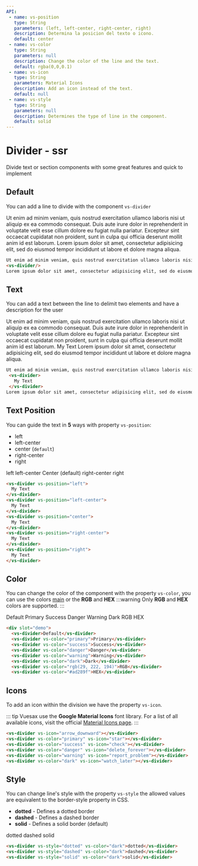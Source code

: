 ```yaml
---
API:
 - name: vs-position
   type: String
   parameters: (left, left-center, right-center, right)
   description: Determina la posicion del texto o icono.
   default: center
 - name: vs-color
   type: String
   parameters: null
   description: Change the color of the line and the text.
   default: rgba(0,0,0.1)
 - name: vs-icon
   type: String
   parameters: Material Icons
   description: Add an icon instead of the text.
   default: null
 - name: vs-style
   type: String
   parameters: null
   description: Determines the type of line in the component.
   default: solid
---
```


# Divider **- ssr**

<box header>

  Divide text or section components with some great features and quick to implement

</box>

<box>

## Default

You can add a line to divide with the component `vs-divider`

<vuecode md>
<div slot="demo">
 Ut enim ad minim veniam, quis nostrud exercitation ullamco laboris nisi ut aliquip ex ea commodo consequat. Duis aute irure dolor in reprehenderit in voluptate velit esse cillum dolore eu fugiat nulla pariatur. Excepteur sint occaecat cupidatat non proident, sunt in culpa qui officia deserunt mollit anim id est laborum.
  <vs-divider/>
Lorem ipsum dolor sit amet, consectetur adipisicing elit, sed do eiusmod tempor incididunt ut labore et dolore magna aliqua.
</div>
<div slot="code">

```html
Ut enim ad minim veniam, quis nostrud exercitation ullamco laboris nisi ut aliquip ex ea commodo consequat. Duis aute irure dolor in reprehenderit in voluptate velit esse cillum dolore eu fugiat nulla pariatur. Excepteur sint occaecat cupidatat non proident, sunt in culpa qui officia deserunt mollit anim id est laborum.
<vs-divider/>
Lorem ipsum dolor sit amet, consectetur adipisicing elit, sed do eiusmod tempor incididunt ut labore et dolore magna aliqua.
```

</div>
</vuecode>
</box>

<box>

## Text

You can add a text between the line to delimit two elements and have a description for the user

<vuecode md>
<div slot="demo">
 Ut enim ad minim veniam, quis nostrud exercitation ullamco laboris nisi ut aliquip ex ea commodo consequat. Duis aute irure dolor in reprehenderit in voluptate velit esse cillum dolore eu fugiat nulla pariatur. Excepteur sint occaecat cupidatat non proident, sunt in culpa qui officia deserunt mollit anim id est laborum.
  <vs-divider>
    My Text
  </vs-divider>
Lorem ipsum dolor sit amet, consectetur adipisicing elit, sed do eiusmod tempor incididunt ut labore et dolore magna aliqua.
</div>
<div slot="code">

```html
Ut enim ad minim veniam, quis nostrud exercitation ullamco laboris nisi ut aliquip ex ea commodo consequat. Duis aute irure dolor in reprehenderit in voluptate velit esse cillum dolore eu fugiat nulla pariatur. Excepteur sint occaecat cupidatat non proident, sunt in culpa qui officia deserunt mollit anim id est laborum.
 <vs-divider>
   My Text
 </vs-divider>
Lorem ipsum dolor sit amet, consectetur adipisicing elit, sed do eiusmod tempor incididunt ut labore et dolore magna aliqua.
```

</div>
</vuecode>
</box>


<box>

## Text Position

You can guide the text in **5** ways with property `vs-position`:

- left
- left-center
- center (`default`)
- right-center
- right

<vuecode md>
<div slot="demo">
  <vs-divider vs-position="left">
    left
  </vs-divider>
  <vs-divider vs-position="left-center">
    left-center
  </vs-divider>
  <vs-divider>
    Center (default)
  </vs-divider>
  <vs-divider vs-position="right-center">
    right-center
  </vs-divider>
  <vs-divider vs-position="right">
    right
  </vs-divider>
</div>
<div slot="code">

```html
<vs-divider vs-position="left">
  My Text
</vs-divider>
<vs-divider vs-position="left-center">
  My Text
</vs-divider>
<vs-divider vs-position="center">
  My Text
</vs-divider>
<vs-divider vs-position="right-center">
  My Text
</vs-divider>
<vs-divider vs-position="right">
  My Text
</vs-divider>
```

</div>
</vuecode>
</box>

<box>

## Color

You can change the color of the component with the property `vs-color`, you can use the colors [main](/theme/) or the **RGB** and **HEX**
:::warning
  Only **RGB** and **HEX** colors are supported.
:::

<vuecode md>
<div slot="demo">
  <vs-divider>Default</vs-divider>
  <vs-divider vs-color="primary">Primary</vs-divider>
  <vs-divider vs-color="success">Success</vs-divider>
  <vs-divider vs-color="danger">Danger</vs-divider>
  <vs-divider vs-color="warning">Warning</vs-divider>
  <vs-divider vs-color="dark">Dark</vs-divider>
  <vs-divider vs-color="rgb(29, 222, 194)">RGB</vs-divider>
  <vs-divider vs-color="#ad289f">HEX</vs-divider>
</div>
<div slot="code">

```html
<div slot="demo">
  <vs-divider>Default</vs-divider>
  <vs-divider vs-color="primary">Primary</vs-divider>
  <vs-divider vs-color="success">Success</vs-divider>
  <vs-divider vs-color="danger">Danger</vs-divider>
  <vs-divider vs-color="warning">Warning</vs-divider>
  <vs-divider vs-color="dark">Dark</vs-divider>
  <vs-divider vs-color="rgb(29, 222, 194)">RGB</vs-divider>
  <vs-divider vs-color="#ad289f">HEX</vs-divider>
```

</div>
</vuecode>
</box>


<box>

## Icons

To add an icon within the division we have the property `vs-icon`.

::: tip
Vuesax use the **Google Material Icons** font library. For a list of all available icons, visit the official [Material Icons page](https://material.io/icons/).
:::

<vuecode md>
<div slot="demo">
  <vs-divider vs-position="left" vs-icon="arrow_downward"></vs-divider>
  <vs-divider vs-position="left-center" vs-color="primary" vs-icon="star"></vs-divider>
  <vs-divider vs-color="success" vs-icon="check"></vs-divider>
  <vs-divider vs-position="right-center" vs-color="danger" vs-icon="delete_forever"></vs-divider>
  <vs-divider vs-position="right" vs-color="warning" vs-icon="report_problem"></vs-divider>
  <vs-divider vs-color="dark" vs-icon="watch_later"></vs-divider>
</div>
<div slot="code">

```html
<vs-divider vs-icon="arrow_downward"></vs-divider>
<vs-divider vs-color="primary" vs-icon="star"></vs-divider>
<vs-divider vs-color="success" vs-icon="check"></vs-divider>
<vs-divider vs-color="danger" vs-icon="delete_forever"></vs-divider>
<vs-divider vs-color="warning" vs-icon="report_problem"></vs-divider>
<vs-divider vs-color="dark" vs-icon="watch_later"></vs-divider>
```

</div>
</vuecode>
</box>


<box>

## Style

You can change line's style with the property `vs-style` the allowed values ​​are equivalent to the border-style property in CSS.

- **dotted** - Defines a dotted border
- **dashed** - Defines a dashed border
- **solid** - Defines a solid border (default)

<vuecode md>
<div slot="demo">
  <vs-divider vs-style="dotted" vs-color="dark">dotted</vs-divider>
  <vs-divider vs-style="dashed" vs-color="dark">dashed</vs-divider>
  <vs-divider vs-style="solid" vs-color="dark">solid</vs-divider>
</div>
<div slot="code">

```html
<vs-divider vs-style="dotted" vs-color="dark">dotted</vs-divider>
<vs-divider vs-style="dashed" vs-color="dark">dashed</vs-divider>
<vs-divider vs-style="solid" vs-color="dark">solid</vs-divider>
```

</div>
</vuecode>
</box>
